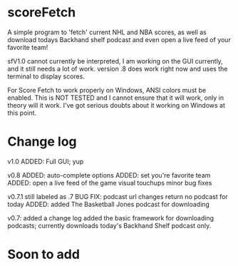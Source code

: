 scoreFetch
==========

A simple program to 'fetch' current NHL and NBA scores, as well as download todays Backhand shelf podcast
and even open a live feed of your favorite team!

sfV1.0 cannot currently be interpreted, I am working on the GUI currently, and it still needs a lot of work.
version .8 does work right now and uses the terminal to display scores. 

For Score Fetch to work properly on Windows, ANSI colors must be enabled. This is NOT TESTED and I cannot
ensure that it will work, only in theory will it work. I've got serious doubts about it working on Windows
at this point.

Change log
==========
v1.0
ADDED: Full GUI; yup

v0.8
ADDED: auto-complete options
ADDED: set you're favorite team
ADDED: open a live feed of the game
visual touchups
minor bug fixes 

v0.7.1
still labeled as .7
BUG FIX: podcast url changes return no podcast for today
ADDED: added The Basketball Jones podcast for downloading

v0.7:
added a change log
added the basic framework for downloading podcasts; currently downloads today's Backhand Shelf podcast only.

Soon to add
============

